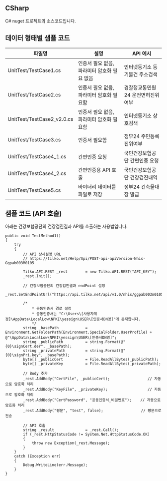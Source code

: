 ## CSharp
C# nuget 프로젝트의 소스코드입니다.


## 데이터 형태별 샘플 코드
|파일명|설명|API 예시|
|---|---|---|
|UnitTest/TestCase1.cs|인증서 필요 없음, 파라미터 암호화 필요 없음|인터넷등기소 등기물건 주소검색|
|UnitTest/TestCase2.cs|인증서 필요 없음, 파라미터 암호화 필요함|경찰청교통민원24 운전면허진위여부|
|UnitTest/TestCase2_v2.0.cs|인증서 필요 없음, 파라미터 암호화 필요함|인터넷등기소 상호검색|
|UnitTest/TestCase3.cs|인증서 필요함|정부24 주민등록진위여부|
|UnitTest/TestCase4_1.cs|간편인증 요청|국민건강보험공단 간편인증 요청|
|UnitTest/TestCase4_2.cs|간편인증용 API 호출|국민건강보험공단 건강검진내역|
|UnitTest/TestCase5.cs|바이너리 데이터를 파일로 저장|정부24 건축물대장 발급|


## 샘플 코드 (API 호출)
아래는 건강보험공단의 건강검진결과 API를 호출하는 사용법입니다.

	public void TestMethod1()
	{
		try
		{
			// API 상세설명 URL
			// https://tilko.net/Help/Api/POST-api-apiVersion-Nhis-Ggpab003M0105

			Tilko.API.REST _rest		= new Tilko.API.REST("API_KEY");
			_rest.Init();

			// 건강보험공단의 건강검진결과 endPoint 설정
			_rest.SetEndPointUrl("https://api.tilko.net/api/v1.0/nhis/ggpab003m0105");

			/*
				* 공동인증서 경로 설정
				* 공동인증서는 "C:\Users\[사용자계정]\AppData\LocalLow\NPKI\yessign\USER\[인증서DN명]"에 존재합니다.
				*/
			string _basePath			= Environment.GetFolderPath(Environment.SpecialFolder.UserProfile) + @"\AppData\LocalLow\NPKI\yessign\USER\[인증서DN명]";
			string _publicPath			= string.Format(@"{0}\signCert.der", _basePath);
			string _privatePath			= string.Format(@"{0}\signPri.key", _basePath);
			byte[] _publicCert			= File.ReadAllBytes(_publicPath);
			byte[] _privateKey			= File.ReadAllBytes(_privatePath);
				
			// Body 추가
			_rest.AddBody("CertFile", _publicCert);					// 자동으로 암호화 처리
			_rest.AddBody("KeyFile", _privateKey);					// 자동으로 암호화 처리
			_rest.AddBody("CertPassword", "공동인증서_비밀번호");	// 자동으로 암호화 처리
			_rest.AddBody("평문", "test", false);					// 평문으로 전송

			// API 호출
			string _result				= _rest.Call();
			if (_rest.HttpStatusCode != System.Net.HttpStatusCode.OK)
			{
				throw new Exception(_rest.Message);
			}
		}
		catch (Exception err)
		{
			Debug.WriteLine(err.Message);
		}
	}
